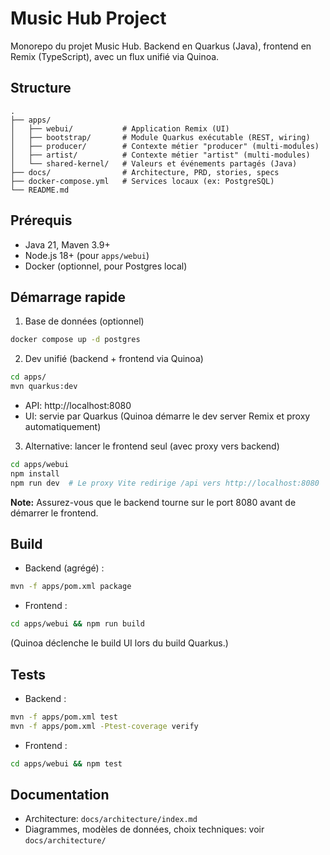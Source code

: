 # Music Hub Project

Monorepo du projet Music Hub. Backend en Quarkus (Java), frontend en Remix (TypeScript), avec un flux unifié via Quinoa.

## Structure

```text
.
├── apps/
│   ├── webui/           # Application Remix (UI)
│   ├── bootstrap/       # Module Quarkus exécutable (REST, wiring)
│   ├── producer/        # Contexte métier "producer" (multi-modules)
│   ├── artist/          # Contexte métier "artist" (multi-modules)
│   └── shared-kernel/   # Valeurs et événements partagés (Java)
├── docs/                # Architecture, PRD, stories, specs
├── docker-compose.yml   # Services locaux (ex: PostgreSQL)
└── README.md
```

## Prérequis

- Java 21, Maven 3.9+
- Node.js 18+ (pour `apps/webui`)
- Docker (optionnel, pour Postgres local)

## Démarrage rapide

1) Base de données (optionnel)
```bash
docker compose up -d postgres
```

2) Dev unifié (backend + frontend via Quinoa)
```bash
cd apps/
mvn quarkus:dev
```
- API: http://localhost:8080
- UI: servie par Quarkus (Quinoa démarre le dev server Remix et proxy automatiquement)

3) Alternative: lancer le frontend seul (avec proxy vers backend)
```bash
cd apps/webui
npm install
npm run dev  # Le proxy Vite redirige /api vers http://localhost:8080
```
**Note:** Assurez-vous que le backend tourne sur le port 8080 avant de démarrer le frontend.

## Build

- Backend (agrégé) :
```bash
mvn -f apps/pom.xml package
```

- Frontend :
```bash
cd apps/webui && npm run build
```
(Quinoa déclenche le build UI lors du build Quarkus.)

## Tests

- Backend :
```bash
mvn -f apps/pom.xml test
mvn -f apps/pom.xml -Ptest-coverage verify
```

- Frontend :
```bash
cd apps/webui && npm test
```

## Documentation

- Architecture: `docs/architecture/index.md`
- Diagrammes, modèles de données, choix techniques: voir `docs/architecture/`

